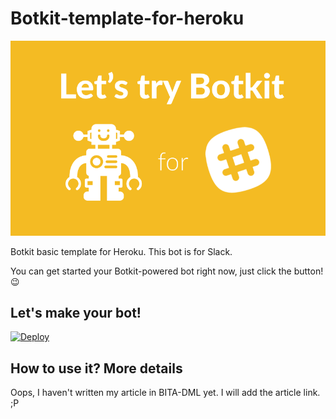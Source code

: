 # Botkit-template-for-heroku

<img src="./Let's_try_Botkit.png">

Botkit basic template for Heroku. This bot is for Slack.

You can get started your Botkit-powered bot right now, just click the button! 😉


## Let's make your bot!

[![Deploy](https://www.herokucdn.com/deploy/button.svg)](https://heroku.com/deploy?template=https://github.com/okajax/Botkit-template-for-heroku)


## How to use it? More details

Oops, I haven't written my article in BITA-DML yet. I will add the article link. ;P

